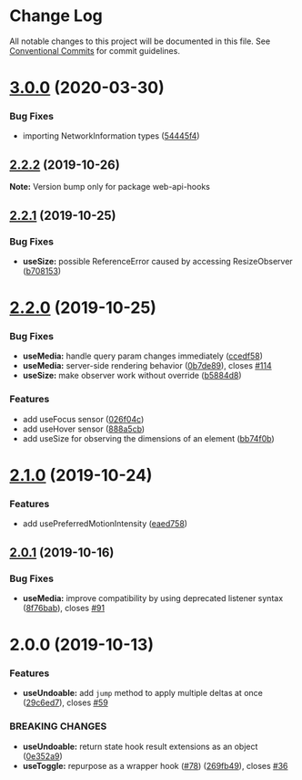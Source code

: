 # Change Log

All notable changes to this project will be documented in this file.
See [Conventional Commits](https://conventionalcommits.org) for commit guidelines.

# [3.0.0](https://github.com/kripod/react-hooks/compare/web-api-hooks@2.2.2...web-api-hooks@3.0.0) (2020-03-30)

### Bug Fixes

- importing NetworkInformation types ([54445f4](https://github.com/kripod/react-hooks/commit/54445f4a9da95854156de9338f7c39a0378f71c6))

## [2.2.2](https://github.com/kripod/react-hooks/compare/web-api-hooks@2.2.1...web-api-hooks@2.2.2) (2019-10-26)

**Note:** Version bump only for package web-api-hooks

## [2.2.1](https://github.com/kripod/react-hooks/compare/web-api-hooks@2.2.0...web-api-hooks@2.2.1) (2019-10-25)

### Bug Fixes

- **useSize:** possible ReferenceError caused by accessing ResizeObserver ([b708153](https://github.com/kripod/react-hooks/commit/b708153b3347ecf1c08c71f841be6e432669c7ff))

# [2.2.0](https://github.com/kripod/react-hooks/compare/web-api-hooks@2.1.0...web-api-hooks@2.2.0) (2019-10-25)

### Bug Fixes

- **useMedia:** handle query param changes immediately ([ccedf58](https://github.com/kripod/react-hooks/commit/ccedf58726b89ce962d80cb2ebbf0c2bbc218e3d))
- **useMedia:** server-side rendering behavior ([0b7de89](https://github.com/kripod/react-hooks/commit/0b7de8941f33efa2f8ea409b72f5f19f57643f67)), closes [#114](https://github.com/kripod/react-hooks/issues/114)
- **useSize:** make observer work without override ([b5884d8](https://github.com/kripod/react-hooks/commit/b5884d8af0a69da7f5509c1103fe422a294ebc07))

### Features

- add useFocus sensor ([026f04c](https://github.com/kripod/react-hooks/commit/026f04cb00e2e8fd143b3c2c8ff6b44f8c6747e5))
- add useHover sensor ([888a5cb](https://github.com/kripod/react-hooks/commit/888a5cb4b27a1472284cc6eb2a2266b60e00c72a))
- add useSize for observing the dimensions of an element ([bb74f0b](https://github.com/kripod/react-hooks/commit/bb74f0bbd6404e7d654f62f2b887403ccaf16afa))

# [2.1.0](https://github.com/kripod/react-hooks/compare/web-api-hooks@2.0.1...web-api-hooks@2.1.0) (2019-10-24)

### Features

- add usePreferredMotionIntensity ([eaed758](https://github.com/kripod/react-hooks/commit/eaed758a41a7a84e2c906782ff255ddb57fe4234))

## [2.0.1](https://github.com/kripod/react-hooks/compare/web-api-hooks@2.0.0...web-api-hooks@2.0.1) (2019-10-16)

### Bug Fixes

- **useMedia:** improve compatibility by using deprecated listener syntax ([8f76bab](https://github.com/kripod/react-hooks/commit/8f76bab19efce5f5ef377451d2df737973787186)), closes [#91](https://github.com/kripod/react-hooks/issues/91)

# 2.0.0 (2019-10-13)

### Features

- **useUndoable:** add `jump` method to apply multiple deltas at once ([29c6ed7](https://github.com/kripod/react-hooks/commit/29c6ed719111af75849de4448589669e937f7f73)), closes [#59](https://github.com/kripod/react-hooks/issues/59)

### BREAKING CHANGES

- **useUndoable:** return state hook result extensions as an object ([0e352a9](https://github.com/kripod/react-hooks/commit/0e352a9aa598f864508afafbc2e293b9d32d9f33))
- **useToggle:** repurpose as a wrapper hook ([#78](https://github.com/kripod/react-hooks/pull/78)) ([269fb49](https://github.com/kripod/react-hooks/commit/269fb492ff7ea0804e0ebe07b7050aa0ebf2b377)), closes [#36](https://github.com/kripod/react-hooks/issues/36)
